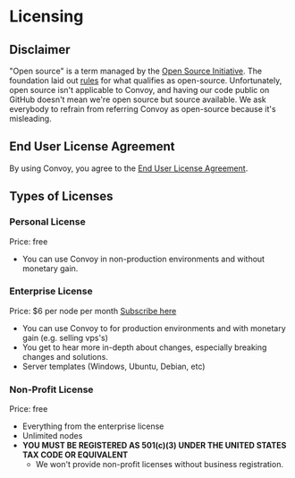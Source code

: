 # Licensing

## Disclaimer

"Open source" is a term managed by the [Open Source Initiative](https://opensource.org/). The foundation laid
out [rules](https://opensource.org/trademark-guidelines/) for what qualifies as open-source. Unfortunately, open source
isn't applicable to Convoy, and having our code public on GitHub doesn't mean we're open source but source available. We
ask everybody to refrain from referring Convoy as open-source because it's misleading.

## End User License Agreement

By using Convoy, you agree to the [End User License Agreement](https://github.com/ConvoyPanel/panel/blob/develop/LICENSE.md).

## Types of Licenses

### Personal License

Price: free

- You can use Convoy in non-production environments and without monetary gain.

### Enterprise License

Price: $6 per node per month
[Subscribe here](https://console.convoypanel.com)

- You can use Convoy to for production environments and with monetary gain (e.g. selling vps's)
- You get to hear more in-depth about changes, especially breaking changes and solutions.
- Server templates (Windows, Ubuntu, Debian, etc)

### Non-Profit License

Price: free

- Everything from the enterprise license
- Unlimited nodes
- **YOU MUST BE REGISTERED AS 501(c)(3) UNDER THE UNITED STATES TAX CODE OR EQUIVALENT**
  - We won't provide non-profit licenses without business registration.